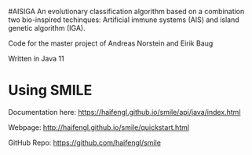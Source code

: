 #AISIGA
An evolutionary classification algorithm based on a combination two bio-inspired techinques: Artificial immune systems (AIS) and island genetic algorithm (IGA).

Code for the master project of Andreas Norstein and Eirik Baug

Written in Java 11



# Using SMILE 
Documentation here: 
https://haifengl.github.io/smile/api/java/index.html

Webpage: http://haifengl.github.io/smile/quickstart.html

GitHub Repo: https://github.com/haifengl/smile

